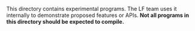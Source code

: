 This directory contains experimental programs. The LF team uses it internally to demonstrate
proposed features or APIs. **Not all programs in this directory should be expected to compile.**
